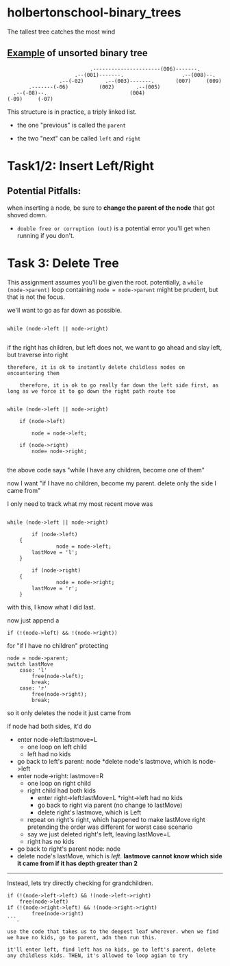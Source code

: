 # holbertonschool-binary_trees
The tallest tree catches the most wind


## [Example](https://github.com/hs-hq/0x1C.c/blob/main/README.md) of unsorted binary tree

```
                           .----------------------(006)-------.
                      .--(001)-------.                   .--(008)--.
                 .--(-02)       .--(003)-------.       (007)     (009)
       .-------(-06)          (002)       .--(005)
  .--(-08)--.                           (004)
(-09)     (-07)
```

This structure is in practice, a triply linked list.

* the one "previous" is called the `parent`

* the two "next" can be called `left` and `right`

# Task1/2: Insert Left/Right

## Potential  Pitfalls:

when inserting a node, be sure to **change the parent of the node** that got shoved down.

* `double free or corruption (out)` is a potential error you'll get when running if you don't.

# Task 3: Delete Tree

This assignment assumes you'll be given the root. potentially, a `while (node->parent)` loop containing `node = node->parent` might be prudent, but that is not the focus.

we'll want to go as far down as possible.

```

while (node->left || node->right)


```
if the right has children, but left does not, we want to go ahead and slay left, but traverse into right

	therefore, it is ok to instantly delete childless nodes on encountering them

		therefore, it is ok to go really far down the left side first, as long as we force it to go down the right path route too

```

while (node->left || node->right)

	if (node->left)

		node = node->left;

	if (node->right)
		node= node->right;


```

the above code says "while I have any children, become one of them"

now I want "if I have no children, become my parent. delete only the side I came from"

I only need to track what my most recent move was


```

while (node->left || node->right)

        if (node->left)
	{
                node = node->left;
		lastMove = 'l';
	}

        if (node->right)
	{
                node = node->right;
		lastMove = 'r';
	}

```

with this, I know what I did last.

now just append a 

```
if (!(node->left) && !(node->right))
```
for "if I have no children"
protecting
```
node = node->parent;
switch lastMove
	case: 'l'
		free(node->left);
		break;
	case: 'r'
		free(node->right);
		break;
```
so it only deletes the node it just came from

if node had both sides, it'd do 

* enter node->left:lastmove=L
	* one loop on left child
	* left had no kids
* go back to left's parent: node
	*delete node's lastmove, which is node->left
* enter node->right: lastmove=R
	* one loop on right child
	* right child had both kids
		*  enter right->left:lastMove=L
			*right->left had no kids
		* go back to right via parent (no change to lastMove)
		* delete right's lastmove, which is Left
	* repeat on right's right, which happened to make lastMove right
pretending the order was different for worst case scenario
	* say we just deleted right's left, leaving lastMove=L
	* right has no kids
* go back to right's parent node: node
* delete node's lastMove, which is *left*. **lastmove cannot know which side it came from if it has depth greater than 2**

----

Instead, lets try directly checking for grandchildren.
```
if (!(node->left->left) && !(node->left->right)
	free(node->left)
if (!(node->right->left) && !(node->right->right)
        free(node->right)
```.

use the code that takes us to the deepest leaf wherever. when we find we have no kids, go to parent, adn then run this.

it'll enter left, find left has no kids, go to left's parent, delete any childless kids. THEN, it's allowed to loop agian to try

				

